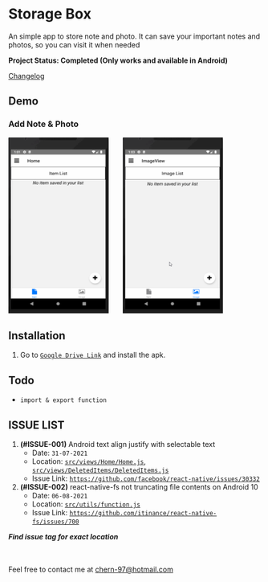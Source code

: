 # Storage Box

An simple app to store note and photo. It can save your important notes and photos, so you can visit it when needed

**Project Status: Completed (Only works and available in Android)**

[Changelog](CHANGELOG.md)

## Demo

### Add Note & Photo
<img src="https://github.com/ShyeChern/storage-box/raw/master/gif/note.gif" alt="Note" width="200" height="350"> &nbsp; &nbsp; &nbsp; <img src="https://github.com/ShyeChern/storage-box/raw/master/gif/photo.gif" alt="Photo" width="200" height="350">

## Installation

1. Go to [`Google Drive Link`](https://drive.google.com/file/d/1UTsHzpWJPRslR1lrwMv2RyGRSEqNO9fo/view?usp=sharing) and install the apk.

## Todo

- `import & export function`

## ISSUE LIST

1. **(#ISSUE-001)** Android text align justify with selectable text
   - Date: `31-07-2021`
   - Location: [`src/views/Home/Home.js`](src/views/Home/Home.js), [`src/views/DeletedItems/DeletedItems.js`](src/views/DeletedItems/DeletedItems.js)
   - Issue Link: [`https://github.com/facebook/react-native/issues/30332`](https://github.com/facebook/react-native/issues/30332)
2. **(#ISSUE-002)** react-native-fs not truncating file contents on Android 10 
   - Date: `06-08-2021`
   - Location: [`src/utils/function.js`](src/utils/function.js)
   - Issue Link: [`https://github.com/itinance/react-native-fs/issues/700`](https://github.com/itinance/react-native-fs/issues/700)

**_Find issue tag for exact location_**

\
\
Feel free to contact me at chern-97@hotmail.com
